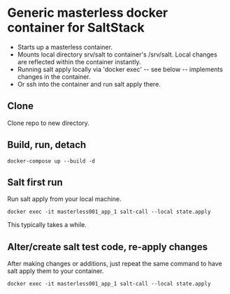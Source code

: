 # Generic masterless docker container for SaltStack

- Starts up a masterless container.
- Mounts local directory srv/salt to container's /srv/salt. Local changes are reflected within the container instantly.
- Running salt apply locally via 'docker exec' -- see below -- implements changes in the container.
- Or ssh into the container and run salt apply there.

## Clone

Clone repo to new directory.


## Build, run, detach

```
docker-compose up --build -d
```


## Salt first run

Run salt apply from your local machine.

```
docker exec -it masterless001_app_1 salt-call --local state.apply
```

This typically takes a while.


## Alter/create salt test code, re-apply changes

After making changes or additions, just repeat the same command to have salt apply them to your container.

```
docker exec -it masterless001_app_1 salt-call --local state.apply
```
